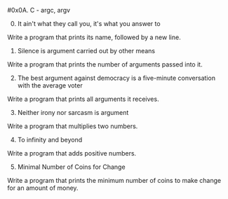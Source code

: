 #0x0A. C - argc, argv


0. It ain't what they call you, it's what you answer to

Write a program that prints its name, followed by a new line.

1. Silence is argument carried out by other means

Write a program that prints the number of arguments passed into it.

2. The best argument against democracy is a five-minute conversation with the average voter

Write a program that prints all arguments it receives.

3. Neither irony nor sarcasm is argument

Write a program that multiplies two numbers.

4. To infinity and beyond

Write a program that adds positive numbers.

5. Minimal Number of Coins for Change

Write a program that prints the minimum number of coins to make change for an amount of money.
